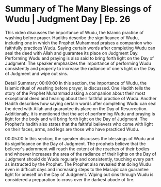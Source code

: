 # Summary of The Many Blessings of Wudu | Judgment Day | Ep. 26

This video discusses the importance of Wudu, the Islamic practice of washing before prayer. Hadiths describe the significance of Wudu, including one in which the Prophet Muhammad praises a companion who faithfully practices Wudu. Saying certain words after completing Wudu can seal the deed with Allah and guarantee its place on Judgment Day. Performing Wudu and praying is also said to bring forth light on the Day of Judgment. The speaker emphasizes the importance of performing Wudu consistently and properly to increase the radiance of one's light on the Day of Judgment and wipe out sins.

Detail Summary: 
00:00:00
In this section, the importance of Wudu, the Islamic ritual of washing before prayer, is discussed. One Hadith tells the story of the Prophet Muhammad asking a companion about their most exceptional deed and hearing about their faithful practice of Wudu. Another Hadith describes how saying certain words after completing Wudu can seal the deed with Allah and guarantee its place on the Day of Resurrection. Additionally, it is mentioned that the act of performing Wudu and praying is light for the body and will bring forth light on the Day of Judgment. The Prophet's hadith also states that the faithful believers who come with light on their faces, arms, and legs are those who have practiced Wudu.

00:05:00
In this section, the speaker discusses the blessings of Wudu and its significance on the Day of Judgment. The prophets believe that the believer's adornment will reach the extent of the reaches of their bodies and whoever increases the area of the radiance of their lights on the Day of Judgment should do Wudu regularly and consistently, touching every part as instructed by the Prophet. The Prophet also revealed that doing Wudu even in difficult days and increasing steps to the Masajid can guarantee light for oneself on the Day of Judgment. Wiping out sins through Wudu is considered a preparation to cross over the darkest abode of fire.

